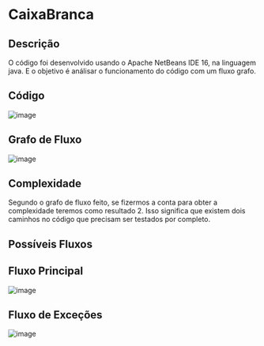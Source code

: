 # CaixaBranca

## Descrição

O código foi desenvolvido usando o Apache NetBeans IDE 16, na linguagem java. E o objetivo é análisar o funcionamento do código com um fluxo grafo.

## Código

![image](https://github.com/KauanS0uza/CaixaBranca/assets/109562947/6302df7e-3cbb-4991-8bfb-0a9469e79417)


## Grafo de Fluxo

![image](https://github.com/KauanS0uza/CaixaBranca/assets/109562947/abcf9512-4a1e-416d-bf51-5780bd0fbb88)

## Complexidade

Segundo o grafo de fluxo feito, se fizermos a conta para obter a complexidade teremos como resultado 2. Isso significa que existem dois caminhos no código que precisam ser testados por completo.

## Possíveis Fluxos 

## Fluxo Principal

![image](https://github.com/KauanS0uza/CaixaBranca/assets/109562947/2a444d2e-a6f8-46b9-8a53-2a4eafc27463)

## Fluxo de Exceções

![image](https://github.com/KauanS0uza/CaixaBranca/assets/109562947/4ead7015-1f24-4217-b87b-f47647bed382)


